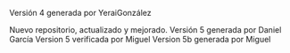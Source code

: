 ﻿
Versión 4 generada por YeraiGonzález

﻿Nuevo repositorio, actualizado y mejorado.
Versión 5 generada por Daniel García
Version 5 verificada por Miguel
Version 5b generada por Miguel

